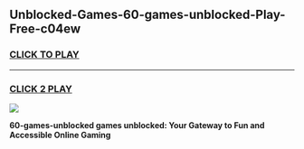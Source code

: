 
## Unblocked-Games-60-games-unblocked-Play-Free-c04ew
<h3>
<a href="https://premium76.site?title=60-games-unblocked&ref=22A">CLICK TO PLAY</a></h3>
<hr>

<h3>
<a href="https://premium76.site?title=60-games-unblocked&ref=22A">CLICK 2 PLAY</a>
  
</h3>

<a href="https://premium76.site?title=60-games-unblocked&ref=22A"><img src="https://clearcache.store/games.png"></a>


**60-games-unblocked games unblocked: Your Gateway to Fun and Accessible Online Gaming**
